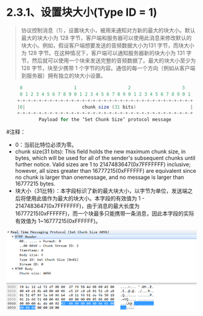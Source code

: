 # 2.3.1、设置块大小(Type ID = 1)

> 协议控制消息（1），设置块大小，被用来通知对方新的最大的块大小。默认最大的块大小为 128 字节，客户端和服务器可以使用此消息来修改默认的块大小。例如，假设客户端想要发送的音频数据大小为131 字节，而块大小为 128 字节。在这种情况下，客户端可以通知服务器新的块大小为 131 字节，然后就可以使用一个块来发送完整的音频数据了。最大的块大小至少为 128 字节，块至少携带 1 个字节的内容。通信的每一个方向（例如从客户端到服务器）拥有独立的块大小设置。

```java
     0                   1                   2                   3
     0 1 2 3 4 5 6 7 8 9 0 1 2 3 4 5 6 7 8 9 0 1 2 3 4 5 6 7 8 9 0 1
    +-+-+-+-+-+-+-+-+-+-+-+-+-+-+-+-+-+-+-+-+-+-+-+-+-+-+-+-+-+-+-+-+
    |0|                     chunk size (31 bits)                    |
    +-+-+-+-+-+-+-+-+-+-+-+-+-+-+-+-+-+-+-+-+-+-+-+-+-+-+-+-+-+-+-+-+
            Payload for the ‘Set Chunk Size’ protocol message
```

\#注释：

* 0：当前比特位必须为零。
* chunk size(31 bits): This field holds the new maximum chunk size, in bytes, which will be used for all of the sender's subsequent chunks until further notice. Valid sizes are 1 to 2147483647(0x7FFFFFFF) inclusive; however, all sizes greater than 16777215(0xFFFFFF) are equivalent since no chunk is larger than onemessage, and no message is larger than 16777215 bytes.
* 块大小（31比特）：本字段标识了新的最大块大小，以字节为单位，发送端之后将使用此值作为最大的块大小。本字段的有效值为 1 - 2147483647(0x7FFFFFFF)，由于消息的最大长度为 16777215(0xFFFFFF)，而一个块最多只能携带一条消息，因此本字段的实际有效值为 1\~16777215(0xFFFFFF)。

&#x20;![](../../annex/1382048-20180502160302308-579909884.png)
